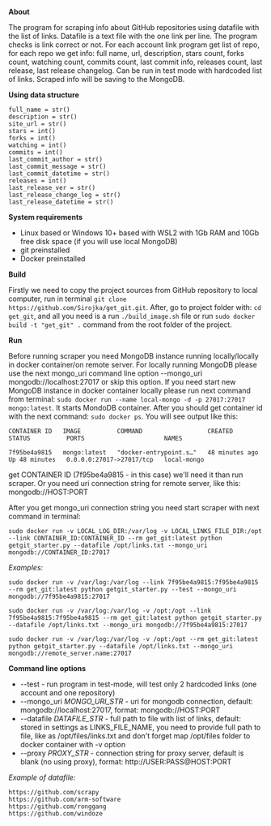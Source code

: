 **About**

The program for scraping info about GitHub repositories using datafile with the list of links. Datafile is a text file with the one link per line. The program checks is link correct or not. For each account link program get list of repo, for each repo we get info: full name, url, description, stars count, forks count, watching count, commits count, last commit info, releases count, last release, last release changelog. Can be run in test mode with hardcoded list of links. Scraped info will be saving to the MongoDB.

**Using data structure**

    full_name = str()
    description = str()
    site_url = str()
    stars = int()
    forks = int()
    watching = int()
    commits = int()
    last_commit_author = str() 
    last_commit_message = str()
    last_commit_datetime = str()
    releases = int()
    last_release_ver = str()
    last_release_change_log = str()
    last_release_datetime = str()

**System requirements**

- Linux based or Windows 10+ based with WSL2 with 1Gb RAM and 10Gb free disk space (if you will use local MongoDB)
- git preinstalled
- Docker preinstalled

**Build**

Firstly we need to copy the project sources from GitHub repository to local computer, run in terminal `git clone https://github.com/Sirojka/get_git.git`. After, go to project folder with: `cd get_git`, and all you need is a run `./build_image.sh` file or run `sudo docker build -t "get_git" .` command from the root folder of the project.

**Run**

Before running scraper you need MongoDB instance running locally/locally in docker container/on remote server. For locally running MongoDB please use the next mongo_uri command line option --mongo_uri mongodb://localhost:27017 or skip this option. If you need start new MongoDB instance in docker container locally please run next command from terminal: `sudo docker run --name local-mongo -d -p 27017:27017 mongo:latest`. It starts MondoDB container. After you should get container id with the next command: `sudo docker ps`. You will see output like this:

`CONTAINER ID   IMAGE          COMMAND                  CREATED          STATUS          PORTS                      NAMES`

`7f95be4a9815   mongo:latest   "docker-entrypoint.s…"   48 minutes ago   Up 48 minutes   0.0.0.0:27017->27017/tcp   local-mongo`

get CONTAINER ID (7f95be4a9815 - in this case) we'll need it than run scraper. Or you need uri connection string for remote server, like this: mongodb://HOST:PORT

After you get mongo_uri connection string you need start scraper with next command in terminal:

`sudo docker run -v LOCAL_LOG_DIR:/var/log -v LOCAL_LINKS_FILE_DIR:/opt --link CONTAINER_ID:CONTAINER_ID --rm get_git:latest python getgit_starter.py --datafile /opt/links.txt --mongo_uri mongodb://CONTAINER_ID:27017`

*Examples:*

`sudo docker run -v /var/log:/var/log --link 7f95be4a9815:7f95be4a9815 --rm get_git:latest python getgit_starter.py --test --mongo_uri mongodb://7f95be4a9815:27017`

`sudo docker run -v /var/log:/var/log -v /opt:/opt --link 7f95be4a9815:7f95be4a9815 --rm get_git:latest python getgit_starter.py --datafile /opt/links.txt --mongo_uri mongodb://7f95be4a9815:27017`

`sudo docker run -v /var/log:/var/log -v /opt:/opt --rm get_git:latest python getgit_starter.py --datafile /opt/links.txt --mongo_uri mongodb://remote_server.name:27017`

**Command line options**

- --test - run program in test-mode, will test only 2 hardcoded links (one account and one repository)
- --mongo_uri *MONGO_URI_STR* - uri for mongodb connection, default: mongodb://localhost:27017, format: mongodb://HOST:PORT
- --datafile *DATAFILE_STR* - full path to file with list of links, default: stored in settings as LINKS_FILE_NAME, you need to provide full path to file, like as /opt/files/links.txt and don't forget map /opt/files folder to docker container with -v option
- --proxy *PROXY_STR* - connection string for proxy server, default is blank (no using proxy), format: http://USER:PASS@HOST:PORT

*Example of datafile:*

    https://github.com/scrapy
    https://github.com/arm-software
    https://github.com/ronggang
    https://github.com/windoze

